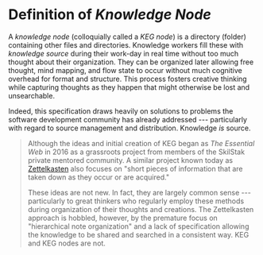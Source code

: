 # Definition of *Knowledge Node*

A *knowledge node* (colloquially called a *KEG node*) is a directory
(folder) containing other files and directories. Knowledge workers fill
these with *knowledge source* during their work-day in real time without
too much thought about their organization. They can be organized  later
allowing free thought,  mind mapping, and flow state to occur without
much cognitive overhead for format and structure. This process fosters
creative thinking while capturing thoughts as they happen that might
otherwise be lost and unsearchable.

Indeed, this specification draws heavily on solutions to problems the
software development community has already addressed --- particularly
with regard to source management and distribution. Knowledge *is*
source.

> Although the ideas and initial creation of KEG began as *The Essential
> Web* in 2016 as a grassroots project from members of the SkilStak
> private mentored community. A similar project known today as
> [Zettelkasten](https://en.wikipedia.org/wiki/Zettelkasten) also
> focuses on "short pieces of information that are taken down as they
> occur or are acquired."
>
> These ideas are not new. In fact, they are largely common sense ---
> particularly to great thinkers who regularly employ these methods
> during organization of their thoughts and creations. The Zettelkasten
> approach is hobbled, however, by the premature focus on "hierarchical
> note organization" and a lack of specification allowing the knowledge
> to be shared and searched in a consistent way. KEG and KEG nodes are
> not.
